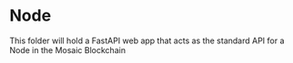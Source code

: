 # Node

This folder will hold a FastAPI web app that acts as the standard API for a Node in the Mosaic Blockchain


